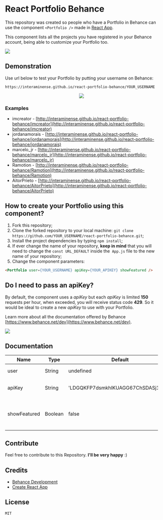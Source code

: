 # React Portfolio Behance

This repository was created so people who have a Portfolio in Behance can use the component `<Portfolio />` 
made in [React App](https://github.com/facebookincubator/create-react-app).

This component lists all the projects you have registered in your Behance account, being able to customize your Portfolio too.

<img src="https://raw.githubusercontent.com/interaminense/react-portfolio-behance/master/imgs-readme/print-1.png" />

## Demonstration

Use url below to test your Portfolio by putting your username on Behance:

```
https://interaminense.github.io/react-portfolio-behance/YOUR_USERNAME
```
<div style="text-align: center">
    <img src="https://raw.githubusercontent.com/interaminense/react-portfolio-behance/master/imgs-readme/gif.gif" />
</div>

### Examples

* imcreator - [http://interaminense.github.io/react-portfolio-behance/imcreator](http://interaminense.github.io/react-portfolio-behance/imcreator)
* jordanamorais - [http://interaminense.github.io/react-portfolio-behance/jordanamorais](http://interaminense.github.io/react-portfolio-behance/jordanamorais)
* marcelo_jr - [http://interaminense.github.io/react-portfolio-behance/marcelo_jr](http://interaminense.github.io/react-portfolio-behance/marcelo_jr)
* Ramotion - [http://interaminense.github.io/react-portfolio-behance/Ramotion](http://interaminense.github.io/react-portfolio-behance/Ramotion)
* AitorPrieto - [http://interaminense.github.io/react-portfolio-behance/AitorPrieto](http://interaminense.github.io/react-portfolio-behance/AitorPrieto)

## How to create your Portfolio using this component?


1. Fork this repository;
2. Clone the forked repository to your local machine: `git clone https://github.com/YOUR_USERNAME/react-portfolio-behance.git`;
3. Install the project dependencies by typing `npm install`;
4. If ever change the name of your repository, **keep in mind** that you will need to change the `const URL_DEFAULT` inside the` App.js` file to the new name of your repository;
5. Change the component parameters:
```html
<Portfolio user={YOUR_USERNAME} apiKey={YOUR_APIKEY} showFeatured />
```

## Do I need to pass an apiKey?

By default, the component uses a *apiKey* but each *apiKey* is limited **150** requests per hour, when exceeded, you will receive status code **429**. So it would be ideal to create a new *apiKey* to use with your Portfolio.

Learn more about all the documentation offered by Behance [https://www.behance.net/dev](https://www.behance.net/dev).

<img src="https://raw.githubusercontent.com/interaminense/react-portfolio-behance/master/imgs-readme/print-2.png" />

## Documentation

| Name         | Type    | Default                            | Required | Description
|--------------|---------|------------------------------------|----------|------------
| user         | String  | undefined                          | yes      | User name in Behance
| apiKey       | String  | 'LDGQKFP7dsmkhIKUAGG67ChSDASj1cWD' | no       | apiKey provided by Behance
| showFeatured | Boolean | false                              | no       | Displays the Behance project with more views

## Contribute

Feel free to contribute to this Repository. **I'll be very happy** :)

## Credits

* [Behance Development](https://www.behance.net/dev)
* [Create React App](https://github.com/facebookincubator/create-react-app)

## License

`MIT`
